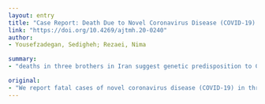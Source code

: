 ```yaml
---
layout: entry
title: "Case Report: Death Due to Novel Coronavirus Disease (COVID-19) in Three Brothers"
link: "https://doi.org/10.4269/ajtmh.20-0240"
author:
- Yousefzadegan, Sedigheh; Rezaei, Nima

summary:
- "deaths in three brothers in Iran suggest genetic predisposition to COVID-19 in some individuals. We report fatal cases of novel coronavirus disease in Iran. An increased susceptibility to specific pathogens has been reported for a number of genetic defects. Most of the brothers who are affected by the disease recover. Deaths in the three brothers with no known underlying disease suggest a genetic predicament to the disease."

original:
- "We report fatal cases of novel coronavirus disease (COVID-19) in three brothers in Iran. An increased susceptibility to specific pathogens has been reported for a number of genetic defects. Considering the fact that most of them who are affected by COVID-19 recover, deaths in three brothers who lived separately and had no known underlying disease suggest genetic predisposition to COVID-19 in some individuals."
---
```


